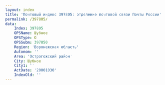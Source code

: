```yaml
---
layout: index
title: 'Почтовый индекс 397805: отделение почтовой связи Почты России'
permalink: /397805/
data:
    Index: 397805
    OPSName: Шубное
    OPSType: О
    OPSSubm: 397850
    Region: 'Воронежская область'
    Autonom: ''
    Area: 'Острогожский район'
    City: Шубное
    City1: ''
    ActDate: '20001030'
    IndexOld: ''
---
```

